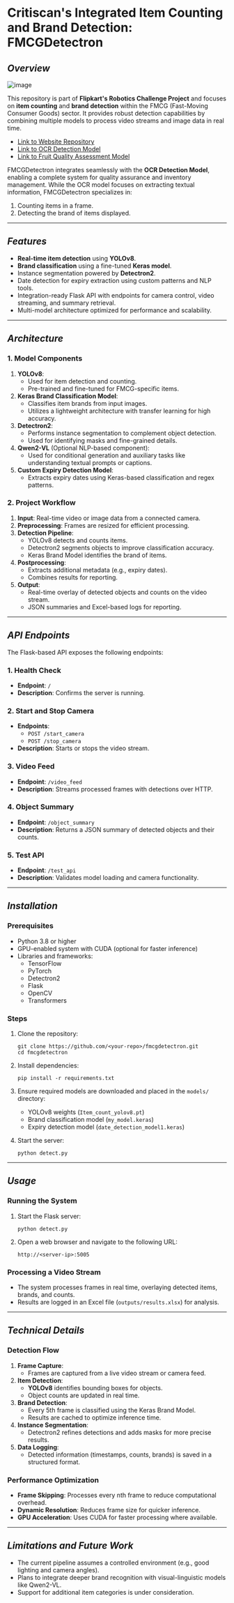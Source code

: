 # Critiscan's Integrated Item Counting and Brand Detection: FMCGDetectron

## *Overview*
![image](https://github.com/user-attachments/assets/ea69c5b0-2475-436a-ba11-6ca7f3212ebc)

This repository is part of **Flipkart's Robotics Challenge Project** and focuses on **item counting** and **brand detection** within the FMCG (Fast-Moving Consumer Goods) sector. It provides robust detection capabilities by combining multiple models to process video streams and image data in real time.

- [Link to Website Repository](https://github.com/aanushkaguptaa/critiscan)
- [Link to OCR Detection Model](https://github.com/tsu-ki/ocr-script-freshness-model)
- [Link to Fruit Quality Assessment Model](https://github.com/tsu-ki/Freshness-model)

FMCGDetectron integrates seamlessly with the **OCR Detection Model**, enabling a complete system for quality assurance and inventory management. While the OCR model focuses on extracting textual information, FMCGDetectron specializes in:
1. Counting items in a frame.
2. Detecting the brand of items displayed.

---

## *Features*

- **Real-time item detection** using **YOLOv8**.
- **Brand classification** using a fine-tuned **Keras model**.
- Instance segmentation powered by **Detectron2**.
- Date detection for expiry extraction using custom patterns and NLP tools.
- Integration-ready Flask API with endpoints for camera control, video streaming, and summary retrieval.
- Multi-model architecture optimized for performance and scalability.

---

## *Architecture*

### **1. Model Components**

1. **YOLOv8**:
    - Used for item detection and counting.
    - Pre-trained and fine-tuned for FMCG-specific items.
2. **Keras Brand Classification Model**:
    - Classifies item brands from input images.
    - Utilizes a lightweight architecture with transfer learning for high accuracy.
3. **Detectron2**:
    - Performs instance segmentation to complement object detection.
    - Used for identifying masks and fine-grained details.
4. **Qwen2-VL** (Optional NLP-based component):
    - Used for conditional generation and auxiliary tasks like understanding textual prompts or captions.
5. **Custom Expiry Detection Model**:
    - Extracts expiry dates using Keras-based classification and regex patterns.

### **2. Project Workflow**

1. **Input**: Real-time video or image data from a connected camera.
2. **Preprocessing**: Frames are resized for efficient processing.
3. **Detection Pipeline**:
    - YOLOv8 detects and counts items.
    - Detectron2 segments objects to improve classification accuracy.
    - Keras Brand Model identifies the brand of items.
4. **Postprocessing**:
    - Extracts additional metadata (e.g., expiry dates).
    - Combines results for reporting.
5. **Output**:
    - Real-time overlay of detected objects and counts on the video stream.
    - JSON summaries and Excel-based logs for reporting.

---

## *API Endpoints*

The Flask-based API exposes the following endpoints:

### **1. Health Check**

- **Endpoint**: `/`
- **Description**: Confirms the server is running.

### **2. Start and Stop Camera**

- **Endpoints**:
    - `POST /start_camera`
    - `POST /stop_camera`
- **Description**: Starts or stops the video stream.

### **3. Video Feed**

- **Endpoint**: `/video_feed`
- **Description**: Streams processed frames with detections over HTTP.

### **4. Object Summary**

- **Endpoint**: `/object_summary`
- **Description**: Returns a JSON summary of detected objects and their counts.

### **5. Test API**

- **Endpoint**: `/test_api`
- **Description**: Validates model loading and camera functionality.

---

## *Installation*

### **Prerequisites**

- Python 3.8 or higher
- GPU-enabled system with CUDA (optional for faster inference)
- Libraries and frameworks:
    - TensorFlow
    - PyTorch
    - Detectron2
    - Flask
    - OpenCV
    - Transformers

### **Steps**

1. Clone the repository:
    
    ```
    git clone https://github.com/<your-repo>/fmcgdetectron.git
    cd fmcgdetectron
    ```
    
2. Install dependencies:
    
    ```
    pip install -r requirements.txt
    ```
    
3. Ensure required models are downloaded and placed in the `models/` directory:
    
    - YOLOv8 weights (`Item_count_yolov8.pt`)
    - Brand classification model (`my_model.keras`)
    - Expiry detection model (`date_detection_model1.keras`)
4. Start the server:
    
    ```
    python detect.py
    ```
    

---

## *Usage*

### **Running the System**

1. Start the Flask server:
    
    ```
    python detect.py
    ```
    
2. Open a web browser and navigate to the following URL:
    
    ```
    http://<server-ip>:5005
    ```
    

### **Processing a Video Stream**

- The system processes frames in real time, overlaying detected items, brands, and counts.
- Results are logged in an Excel file (`outputs/results.xlsx`) for analysis.

---

## *Technical Details*

### **Detection Flow**

1. **Frame Capture**:
    - Frames are captured from a live video stream or camera feed.
2. **Item Detection**:
    - **YOLOv8** identifies bounding boxes for objects.
    - Object counts are updated in real time.
3. **Brand Detection**:
    - Every 5th frame is classified using the Keras Brand Model.
    - Results are cached to optimize inference time.
4. **Instance Segmentation**:
    - Detectron2 refines detections and adds masks for more precise results.
5. **Data Logging**:
    - Detected information (timestamps, counts, brands) is saved in a structured format.

### **Performance Optimization**

- **Frame Skipping**: Processes every nth frame to reduce computational overhead.
- **Dynamic Resolution**: Reduces frame size for quicker inference.
- **GPU Acceleration**: Uses CUDA for faster processing where available.

---

## *Limitations and Future Work*

- The current pipeline assumes a controlled environment (e.g., good lighting and camera angles).
- Plans to integrate deeper brand recognition with visual-linguistic models like Qwen2-VL.
- Support for additional item categories is under consideration.
